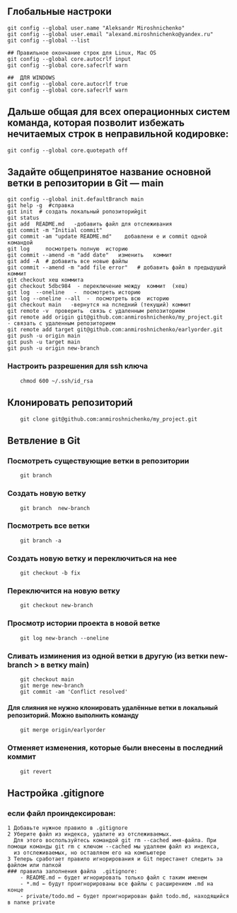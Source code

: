 ##  Глобальные настроки

    git config --global user.name "Aleksandr Miroshnichenko"
    git config --global user.email "alexand.miroshnichenko@yandex.ru"
    git config --global --list 

    ## Правильное окончание строк для Linux, Mac OS
    git config --global core.autocrlf input 
    git config --global core.safecrlf warn
    
    ##  ДЛЯ WINDOWS  
    git config --global core.autocrlf true
    git config --global core.safecrlf warn

## Дальше общая для всех операционных систем команда, которая позволит избежать нечитаемых строк в неправильной кодировке:
    git config --global core.quotepath off

## Задайте общепринятое название основной ветки в репозитории в Git — main
    git config --global init.defaultBranch main
    git help -g  #справка       
    git init  # создать локальный ропозиторийgit
    git status
    git add  README.md   -добавить файл для отслеживания
    git commit -m "Initial commit"
    git commit -am "update README.md"    добавлени е и commit одной командой 
    git log     посмотреть полную  историю 
    git commit --amend -m "add date"   изменить   коммит 
    git add -A  # добавить все новые файлы
    git commit --amend -m "add file error"   # добавить файл в предыдущий коммит
    git checkout хеш коммита
    git checkout 5dbc984  - переключение между  коммит  (хеш)
    git log  --oneline   -  посмотреть историю 
    git log --oneline --all  -  посмотреть всю  историю 
    git checkout main   -вернутся на пследний (текущий) коммит
    git remote -v  проверить  связь с удаленным репозиторием
    git remote add origin git@github.com:anmiroshnichenko/my_project.git     - связать с удаленным репозиторием
    git remote add target git@github.com:anmiroshnichenko/earlyorder.git
    git push -u origin main  
    git push -u target main
    git push -u origin new-branch  
  ###  Настроить разрешения для ssh ключа 
    	chmod 600 ~/.ssh/id_rsa
   
## Клонировать репозиторий
        git clone git@github.com:anmiroshnichenko/my_project.git        
## Ветвление в Git
  ### Посмотреть существующие ветки в репозитории
        git branch
  ### Создать новую ветку
        git branch  new-branch
  ### Посмотреть все ветки  
        git branch -a
  ### Создать новую ветку и переключиться на нее       
        git checkout -b fix
  ### Переключится на новую ветку
        git checkout new-branch 
  ### Просмотр истории проекта в новой ветке 
        git log new-branch --oneline
  ###  Сливать изминения из одной ветки в другую (из ветки new-branch >  в ветку main)
        git checkout main 
        git merge new-branch
        git commit -am 'Conflict resolved'
   #### Для слияния не нужно клонировать удалённые ветки в локальный репозиторий. Можно выполнить команду
        git merge origin/earlyorder
   ### Отменяет изменения, которые были внесены в последний коммит
		git revert
		
		
##  Настройка .gitignore
  ### если файл проиндексирован:  
	1 Добавьте нужное правило в .gitignore
	2 Уберите файл из индекса, удалите из отслеживаемых. 
	  Для этого воспользуйтесь командой git rm --cached имя-файла. При помощи команды git rm с ключом --cached мы удаляем файл из индекса,
	  из отслеживаемых, но оставляем его на компьютере
	3 Теперь сработает правило игнорирования и Git перестанет следить за файлом или папкой
	### правила заполнения файла  .gitignore:		
		- README.md ← будет игнорировать только файл с таким именем
		- *.md ← будут проигнорированы все файлы с расширением .md на конце
		- private/todo.md ← будет проигнорирован файл todo.md, находящийся в папке private

             
